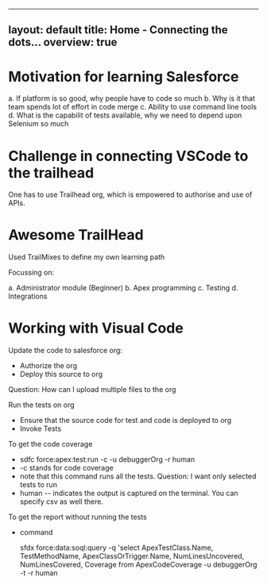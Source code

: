 
---
layout: default
title: Home - Connecting the dots...
overview: true
---

# Motivation for learning Salesforce

a. If platform is so good, why people have to code so much
b. Why is it that team spends lot of effort in code merge
c. Ability to use command line tools
d. What is the capabilit of tests available, why we need to depend upon Selenium so much

# Challenge in connecting VSCode to the trailhead

One has to use Trailhead org, which is empowered to authorise and use of APIs.

# Awesome TrailHead

Used TrailMixes to define my own learning path

Focussing on:

a. Administrator module (Beginner)
b. Apex programming
c. Testing
d. Integrations

# Working with Visual Code

Update the code to salesforce org:

* Authorize the org
* Deploy this source to org

Question: How can I upload multiple files to the org

Run the tests on org

* Ensure that the source code for test and code is deployed to org
* Invoke Tests

To get the code coverage

* sdfc force:apex:test:run -c -u debuggerOrg -r human
* -c stands for code coverage
* note that this command runs all the tests. Question: I want only selected tests to run
* human -- indicates the output is captured on the terminal. You can specify csv as well there.

To get the report without running the tests

* command

    sfdx force:data:soql:query -q
    'select ApexTestClass.Name,
    TestMethodName,
    ApexClassOrTrigger.Name,
    NumLinesUncovered,
    NumLinesCovered,
    Coverage from ApexCodeCoverage -u debuggerOrg -t -r human
